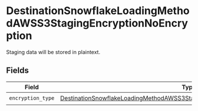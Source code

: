 # DestinationSnowflakeLoadingMethodAWSS3StagingEncryptionNoEncryption

Staging data will be stored in plaintext.


## Fields

| Field                                                                                                                                                                                         | Type                                                                                                                                                                                          | Required                                                                                                                                                                                      | Description                                                                                                                                                                                   |
| --------------------------------------------------------------------------------------------------------------------------------------------------------------------------------------------- | --------------------------------------------------------------------------------------------------------------------------------------------------------------------------------------------- | --------------------------------------------------------------------------------------------------------------------------------------------------------------------------------------------- | --------------------------------------------------------------------------------------------------------------------------------------------------------------------------------------------- |
| `encryption_type`                                                                                                                                                                             | [DestinationSnowflakeLoadingMethodAWSS3StagingEncryptionNoEncryptionEncryptionType](../../models/shared/destinationsnowflakeloadingmethodawss3stagingencryptionnoencryptionencryptiontype.md) | :heavy_check_mark:                                                                                                                                                                            | N/A                                                                                                                                                                                           |